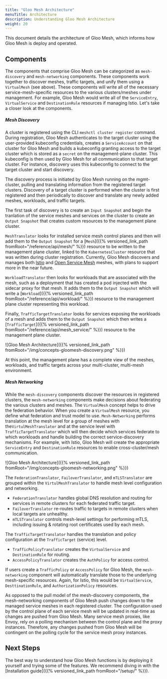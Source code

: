 ```yaml
---
title: "Gloo Mesh Architecture"
menuTitle: Architecture
description: Understanding Gloo Mesh Architecture
weight: 20
---
```


This document details the architecture of Gloo Mesh, which informs how Gloo Mesh is deploy and operated.

## Components

The components that comprise Gloo Mesh can be categorized as `mesh-discovery` and `mesh-networking` components. These components work together to discover meshes, traffic targets, and unify them using a `VirtualMesh` (see above). These components will write all of the necessary service-mesh-specific resources to the various clusters/meshes under management. For example, Gloo Mesh would write all of the `ServiceEntry`, `VirtualService` and `DestinationRule` resources if managing Istio. Let's take a closer look at the components.
 
##### Mesh Discovery

A cluster is registered using the CLI `meshctl cluster register` command. During registration, Gloo Mesh authenticates to the target cluster using the user-provided kubeconfig credentials, creates a `ServiceAccount` on that cluster for Gloo Mesh and builds a kubeconfig granting access to the target cluster which is stored as a `secret` on the management-plane cluster. This kubeconfig is then used by Gloo Mesh for all communication to that target cluster. For instance, discovery uses this kubeconfig to connect to the target cluster and start discovery. 

The discovery process is initiated by Gloo Mesh running on the mgmt-cluster, pulling and translating information from the registered target clusters. Discovery of a target cluster is performed when the cluster is first registered and then periodically to discover and translate any newly added meshes, workloads, and traffic targets.

The first task of discovery is to create an `Input Snapshot` and begin the tranlation of the service meshes and services on the cluster to create an `Output Snapshot` that creates custom resources to the management plane cluster. 

`MeshTranslator` looks for installed service mesh control planes and then will add them to the `Output Snapshot` for a   [`Mesh`]({{% versioned_link_path fromRoot="/reference/api/mesh/" %}}) resource to be written to the management plane cluster, linked to the `KubernetesCluster` resource that was written during cluster registration. Currently, Gloo Mesh discovers and manages both [Istio](https://istio.io) and [Open Service Mesh](https://openservicemesh.io/) meshes, with plans to support more in the near future.

`WorkloadTranslator` then looks for workloads that are associated with the mesh, such as a deployment that has created a pod injected with the sidecar proxy for that mesh. It adds them to the `Output Snapshot` which will write a [`Workload`]({{% versioned_link_path fromRoot="/reference/api/workload/" %}}) resource to the management plane cluster representing this workload. 

Finally, `TrafficTargetTranslator`  looks for services exposing the workloads of a mesh and adds them to the `Output Snapshot` which then writes a [`TrafficTarget`]({{% versioned_link_path fromRoot="/reference/api/mesh_service/" %}}) resource to the management plane cluster. 

![Gloo Mesh Architecture]({{% versioned_link_path fromRoot="/img/concepts-gloomesh-discovery.png" %}})

At this point, the management plane has a complete view of the meshes, workloads, and traffic targets across your multi-cluster, multi-mesh environment. 

##### Mesh Networking

While the `mesh-discovery` components discover the resources in registered clusters, the `mesh-networking` components make decisions about federating the various clusters and meshes. The `VirtualMesh` concept helps to drive the federation behavior. When you create a `VirtualMesh` resource, you define what federation and trust model to use. `Mesh-Networking` performs translation at the mesh level for a group of meshes with the`VirtulMeshTranslator` and at the service level with `TrafficTargetTranslator` which will then decide which services federate to which workloads and handle building the correct service-discovery mechanisms. For example, with Istio, Gloo Mesh will create the appropriate `ServiceEntry` and `DestinationRule` resources to enable cross-cluster/mesh communication.

![Gloo Mesh Architecture]({{% versioned_link_path fromRoot="/img/concepts-gloomesh-networking.png" %}})

The `FederationTranslator`, `FailoverTranslator`, and `mTLSTranslator` are grouped within the `VirtulMeshTranslator` to handle mesh level configuration and networking.
 * `FederationTranslator` handles global DNS resolution and routing for services in remote clusters for each federated traffic target.
 * `FailoverTranslator` re-routes traffic to targets in remote clusters when local targets are unhealthy.
 * `mTLSTranslator` controls mesh-level settings for performing mTLS, including issuing & rotating root certificates used by each mesh.

The `TrafficTargetTranslator` handles the translation and policy configuration at the `TrafficTarget` (service) level. 
 * `TrafficPolicyTranslator` creates the `VirtualService` and `DestinationRule` for routing.
 * `AccessPolicyTranslator` creates the `AuthPolicy` for access control.

If users create a `TrafficPolicy` or `AccessPolicy` for Gloo Mesh, the `mesh-networking` component will automatically translate those to the underlying mesh-specific resources. Again, for Istio, this would be `VirtualService`, `DesttinationRule`, and `AuthorizationPolicy` resources.

As opposed to the pull model of the mesh-discovery components, the mesh-networking components of Gloo Mesh push changes down to the managed service meshes in each registered cluster. The configuration used by the control plane of each service mesh will be updated in real-time as changes are pushed from Gloo Mesh. Many service mesh proxies, like Envoy, rely on a polling mechanism between the control plane and the proxy instances. Therefore, any changes pushed from Gloo Mesh will be contingent on the polling cycle for the service mesh proxy instances.

## Next Steps

The best way to understand how Gloo Mesh functions is by deploying it yourself and trying some of the features. We recommend diving in with the [Installation guide]({{% versioned_link_path fromRoot="/setup/" %}}).